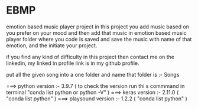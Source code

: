 # EBMP
emotion based music player project
in this project you add music based on you prefer on your mood and then add that music in emotion based music player folder where you code is saved and save the music with name of that emotion, and the initiate your project.

if you find any kind of difficulty in this project then contact me on the linkedin, my linked in profile link is in my github profile.

put all the given song into a one folder and name that folder is :- Songs

===> python version :- 3.9.7 ( to check the version run thi s commmand in terminal "conda list python or python -V" )
===> keras version :- 2.11.0  ( "conda list python" )
===> playsound version :- 1.2.2  ( "conda list python" )

